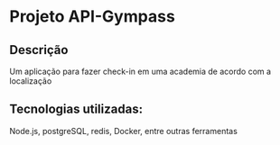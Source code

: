 # Projeto API-Gympass

## Descrição

Um aplicação para fazer check-in em uma academia de acordo com a localização

## Tecnologias utilizadas: 
Node.js, postgreSQL, redis, Docker, entre outras ferramentas

